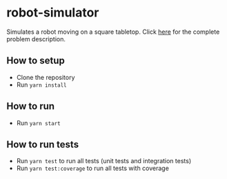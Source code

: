 # robot-simulator

Simulates a robot moving on a square tabletop. Click [here](problem_description.md) for the complete problem description.

## How to setup

- Clone the repository
- Run `yarn install`

## How to run

- Run `yarn start`

## How to run tests

- Run `yarn test` to run all tests (unit tests and integration tests)
- Run `yarn test:coverage` to run all tests with coverage
